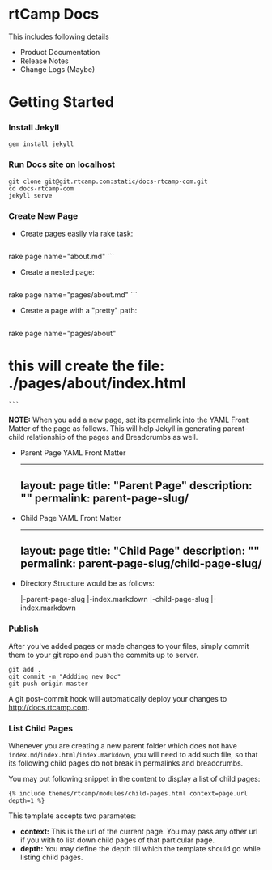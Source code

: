 rtCamp Docs
===========

This includes following details

- Product Documentation
- Release Notes
- Change Logs (Maybe)

Getting Started
====================

### Install Jekyll

	gem install jekyll

### Run Docs site on localhost

	git clone git@git.rtcamp.com:static/docs-rtcamp-com.git
	cd docs-rtcamp-com
	jekyll serve

### Create New Page

- Create pages easily via rake task:

	```
rake page name="about.md"
	```

- Create a nested page:

	```
rake page name="pages/about.md"
	```

- Create a page with a "pretty" path:

	```
rake page name="pages/about"
# this will create the file: ./pages/about/index.html
	```

**NOTE:** When you add a new page, set its permalink into the YAML Front Matter of the page as follows. This will help Jekyll in generating parent-child relationship of the pages and Breadcrumbs as well.

- Parent Page YAML Front Matter

	---
	layout: page
	title: "Parent Page"
	description: ""
	permalink: parent-page-slug/
	---

- Child Page YAML Front Matter

	---
	layout: page
	title: "Child Page"
	description: ""
	permalink: parent-page-slug/child-page-slug/
	---

- Directory Structure would be as follows:


	|-parent-page-slug
		|-index.markdown
		|-child-page-slug
			|-index.markdown

### Publish

After you've added pages or made changes to your files, simply commit them to your git repo and push the commits up to server.

	git add .
	git commit -m "Addding new Doc"
	git push origin master

A git post-commit hook will automatically deploy your changes to http://docs.rtcamp.com.

### List Child Pages

Whenever you are creating a new parent folder which does not have `index.md`/`index.html`/`index.markdown`, you will need to add such file, so that its following child pages do not break in permalinks and breadcrumbs.

You may put following snippet in the content to display a list of child pages:

	{% include themes/rtcamp/modules/child-pages.html context=page.url depth=1 %}

This template accepts two parametes:

- **context:** This is the url of the current page. You may pass any other url if you with to list down child pages of that particular page.
- **depth:** You may define the depth till which the template should go while listing child pages.
